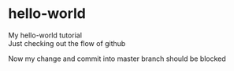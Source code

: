 # hello-world
My hello-world tutorial<br>
Just checking out the flow of github

Now my change and commit into master branch should be blocked